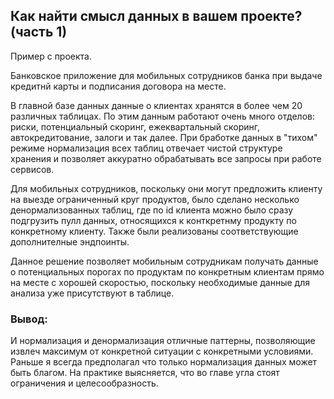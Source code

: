 ## Как найти смысл данных в вашем проекте? (часть 1)

Пример с проекта.

Банковское приложение для мобильных сотрудников банка при выдаче кредитнй карты и подписания договора на месте.

В главной базе данных данные о клиентах хранятся в более чем 20 различных таблицах. По этим данным работают очень много отделов: риски, потенциальный скоринг, ежеквартальный скоринг, автокредитование, залоги и так далее. При бработке данных в "тихом" режиме нормализация всех таблиц отвечает чистой структуре хранения и позволяет аккуратно обрабатывать все запросы при работе сервисов.

Для мобильных сотрудников, поскольку они могут предложить клиенту на выезде ограниченный круг продуктов, было сделано несколько денормализованных таблиц, где по id клиента можно было сразу подгрузить пулл данных, относящихся к конткретнму продукту по конкретному клиенту. Также были реализованы соответствующие дополнителные эндпоинты.

Данное решение позволяет мобильным сотрудникам получать данные о потенциальных порогах по продуктам по конкретным клиентам прямо на месте с хорошей скоростью, поскольку необходимые данные для анализа уже присутствуют в таблице.

### Вывод:
И нормализация и денормализация отличные паттерны, позволяющие извлеч максимум от конкретной ситуации с конкретными условиями. Раньше я всегда предполагал что только нормализация данных может быть благом. На практике выясняется, что во главе угла стоят ограничения и целесообразность.
